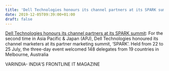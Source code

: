```yaml
---
title: 'Dell Technologies honours its channel partners at its SPARK summit'
date: 2019-12-05T09:39:00+01:00
draft: false
---
```


[Dell Technologies honours its channel partners at its SPARK summit](https://varindia.com/news/dell-technologies-honours-its-channel-partners-at-its-spark-summit#.XejCNO1S0jw.blogger): For the second time in Asia Pacific & Japan (APJ), Dell Technologies honoured its channel marketers at its partner marketing summit, ‘SPARK’. Held from 22 to 25 July, the three-day event welcomed 148 delegates from 19 countries in Melbourne, Australia  
  
VARINDIA- INDIA'S FRONTLINE IT MAGAZINE